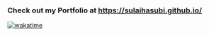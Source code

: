 ### Check out my Portfolio at https://sulaihasubi.github.io/
[![wakatime](https://wakatime.com/badge/user/7582c4e3-d09e-4202-8f65-4d19e7c9585e/project/bc49df77-8111-4aff-bf0c-139a4345902a.svg)](https://wakatime.com/badge/user/7582c4e3-d09e-4202-8f65-4d19e7c9585e/project/bc49df77-8111-4aff-bf0c-139a4345902a)
